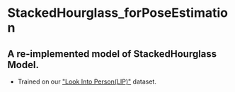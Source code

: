 # StackedHourglass_forPoseEstimation
## A re-implemented model of StackedHourglass Model. 
* Trained on our ["Look Into Person(LIP)"](http://hcp.sysu.edu.cn/lip/) dataset. 